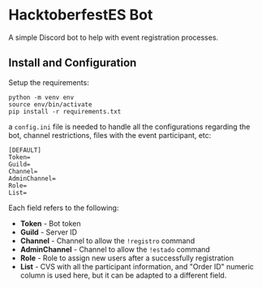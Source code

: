 # HacktoberfestES Bot

A simple Discord bot to help with event registration processes.

## Install and Configuration

Setup the requirements:

```
python -m venv env
source env/bin/activate
pip install -r requirements.txt
```

a `config.ini` file is needed to handle all the configurations
regarding the bot, channel restrictions, files with the event
participant, etc:

```
[DEFAULT]
Token=
Guild=
Channel=
AdminChannel=
Role=
List=
```

Each field refers to the following:

* **Token** - Bot token
* **Guild** - Server ID
* **Channel** - Channel to allow the `!registro` command
* **AdminChannel** - Channel to allow the `!estado` command
* **Role** - Role to assign new users after a successfully registration
* **List** - CVS with all the participant information, and "Order ID" numeric
  column is used here, but it can be adapted to a different field.


